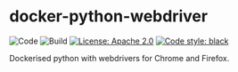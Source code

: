 # docker-python-webdriver

![Code](https://github.com/jameswilliams1/docker-python-webdriver/workflows/Code/badge.svg) ![Build](https://github.com/jameswilliams1/docker-python-webdriver/workflows/Build/badge.svg) [![License: Apache 2.0](https://img.shields.io/badge/License-Apache%202.0-blue.svg)](https://opensource.org/licenses/Apache-2.0) [![Code style: black](https://img.shields.io/badge/code%20style-black-000000.svg)](https://github.com/psf/black)

Dockerised python with webdrivers for Chrome and Firefox.
